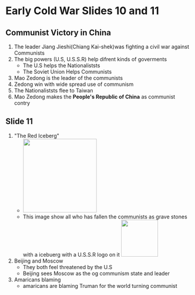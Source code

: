 # Early Cold War Slides 10 and 11
## Communist Victory in China
1. The leader Jiang Jieshi(Chiang Kai-shek)was fighting a civil war against Communists
2. The big powers (U.S, U.S.S.R) help difrent kinds of goverments
	* The U.S helps the Nationaliststs
	* The Soviet Union Helps Communists
3. Mao Zedong is the leader of the communists
4. Zedong win with wide spread use of communism
5. The Nationaliststs flee to Taiwan
6. Mao Zedong makes the **People's Republic of China** as communist contry

## Slide 11

1. "The Red Iceberg" 
	* <img src="https://lh5.googleusercontent.com/N_9YrT65w-xqWStOyL0YaLe29YydkuFRWpfBfb9NMPYg75j38AaMLe9Q311u5p3TA_ER0hZOX25OZ6ACnFuq3WD0DYyf4xUTJtabzITU6ZgiMAJ7OouyaXVTumfApqO0n-MY_GFNMl0" height="200px">
	* This image show all who has fallen the communists as grave stones with a icebuerg with a U.S.S.R logo on it <img src="https://us.123rf.com/450wm/hugok1000/hugok10001808/hugok1000180800017/107407144-ussr-flag-hammer-and-sickle-illustration.jpg?ver=6" height="100px">
2. Beijing and Moscow
	* They both feel threatened by the U.S
	* Beijing sees Moscow as the og communism state and leader
3. Amaricans blaming
	* amaricans are blaming Truman for the world turning communist